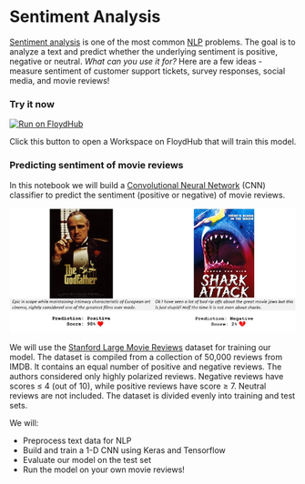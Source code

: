 # Sentiment Analysis

[Sentiment analysis](https://en.wikipedia.org/wiki/Sentiment_analysis) is one of the most common [NLP](https://en.wikipedia.org/wiki/Natural-language_processing) problems. The goal is to analyze a text and predict whether the underlying sentiment is positive, negative or neutral.
*What can you use it for?* Here are a few ideas - measure sentiment of customer support tickets, survey responses, social media, and movie reviews!

### Try it now

[![Run on FloydHub](https://static.floydhub.com/button/button.svg)](https://floydhub.com/run?template=https://github.com/floydhub/sentiment-analysis-template)

Click this button to open a Workspace on FloydHub that will train this model.

### Predicting sentiment of movie reviews

In this notebook we will build a [Convolutional Neural Network](http://www.wildml.com/2015/11/understanding-convolutional-neural-networks-for-nlp/) (CNN) classifier to predict the sentiment (positive or negative) of movie reviews.

![sentiment](images/sentiment.jpg)

We will use the [Stanford Large Movie Reviews](http://ai.stanford.edu/~amaas/data/sentiment/) dataset for training our model. The dataset is compiled from a collection of 50,000 reviews from IMDB. It contains an equal number of positive and negative reviews. The authors considered only highly polarized reviews. Negative reviews have scores ≤ 4 (out of 10), while positive reviews have score ≥ 7. Neutral reviews are not included. The dataset is divided evenly into training and test sets.

We will:
- Preprocess text data for NLP
- Build and train a 1-D CNN using Keras and Tensorflow
- Evaluate our model on the test set
- Run the model on your own movie reviews!
